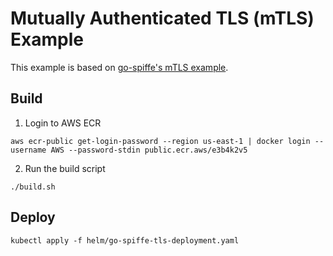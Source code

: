 # Mutually Authenticated TLS (mTLS) Example

This example is based on [go-spiffe's mTLS example](https://github.com/spiffe/go-spiffe/tree/main/v2/examples/spiffe-tls). 

## Build

1. Login to AWS ECR
```shell
aws ecr-public get-login-password --region us-east-1 | docker login --username AWS --password-stdin public.ecr.aws/e3b4k2v5
```

2. Run the build script
```shell
./build.sh
```

## Deploy
```shell
kubectl apply -f helm/go-spiffe-tls-deployment.yaml
```


